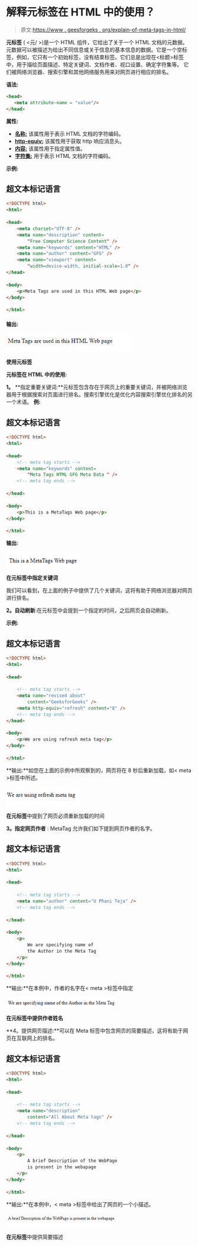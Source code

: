 # 解释元标签在 HTML 中的使用？

> 原文:[https://www . geesforgeks . org/explain-of-meta-tags-in-html/](https://www.geeksforgeeks.org/explain-use-of-meta-tags-in-html/)

**元标签** ( <元/ >)是一个 HTML 组件，它给出了关于一个 HTML 文档的元数据。元数据可以被描述为给出不同信息或关于信息的基本信息的数据。它是一个空标签，例如，它只有一个初始标签，没有结束标签。它们总是出现在<标题>标签中，用于描绘页面描述、特定关键词、文档作者、视口设置、确定字符集等。
它们被网络浏览器、搜索引擎和其他网络服务用来对网页进行相应的排名。

**语法:**

```html
<head>
   <meta attribute-name = "value"/>
</head>
```

**属性:**

*   [**名称:**](https://www.geeksforgeeks.org/html-meta-name-attribute/) 该属性用于表示 HTML 文档的字符编码。
*   [**http-equiv:**](https://www.geeksforgeeks.org/html-meta-http-equiv-attribute/) 该属性用于获取 http 响应消息头。
*   [**内容:**](https://www.geeksforgeeks.org/html-meta-content-attribute/) 该属性用于指定属性值。
*   [**字符集:**](https://www.geeksforgeeks.org/html-meta-charset-attribute/) 用于表示 HTML 文档的字符编码。

**示例:**

## 超文本标记语言

```html
<!DOCTYPE html>
<html>

<head>
    <meta charset="UTF-8" />
    <meta name="description" content=
        "Free Computer Science Content" />
    <meta name="keywords" content="HTML" />
    <meta name="author" content="GFG" />
    <meta name="viewport" content=
        "width=device-width, initial-scale=1.0" />
</head>

<body>
    <p>Meta Tags are used in this HTML Web page</p>
</body>

</html>
```

#### **输出:**

![](img/879d5907a63f7a97dc816747f1a5e0c8.png)

**使用元标签**

**元标签在 HTML 中的使用:**

**1。** **指定重要关键词:**元标签包含存在于网页上的重要关键词，并被网络浏览器用于根据搜索对页面进行排名。搜索引擎优化是优化内容搜索引擎优化排名的另一个术语。
**例:**

## 超文本标记语言

```html
<!DOCTYPE html>
<html>

<head>
    <!-- meta tag starts -->
    <meta name="keywords" content=
        "Meta Tags HTML GFG Meta Data " />
    <!-- meta tag ends -->

</head>

<body>
    <p>This is a MetaTags Web page</p>
</body>

</html>
```

**输出:**

![](img/56651053bd80d292611236b7b454a368.png)

**在元标签中指定关键词**

我们可以看到，在上面的例子中提供了几个关键词，这将有助于网络浏览器对网页进行排名。

**2。自动刷新**:在元标签中会提到一个指定的时间，之后网页会自动刷新。

**示例:**

## 超文本标记语言

```html
<!DOCTYPE html>
<html>

<head>

    <!-- meta tag starts -->
    <meta name="revised about" 
        content="GeeksforGeeks" />
    <meta http-equiv="refresh" content="8" />
    <!-- meta tag ends -->
</head>

<body>
    <p>We are using refresh meta tag</p>
</body>

</html>
```

**输出:**如您在上面的示例中所观察到的，网页将在 8 秒后重新加载，如< meta >标签中所述。

![](img/2eaccdca7bec6e25e3414fa8aee3d611.png)

**在元标签**中提到了网页必须重新加载的时间

**3。指定网页作者** : MetaTag 允许我们如下提到网页作者的名字。

## 超文本标记语言

```html
<!DOCTYPE html>
<html>

<head>

    <!-- meta tag starts -->
    <meta name="author" content="U Phani Teja" />
    <!-- meta tag ends -->

</head>

<body>
    <p>
        We are specifying name of 
        the Author in the Meta Tag
    </p>
</body>

</html>
```

**输出:**在本例中，作者的名字在< meta >标签中指定

![](img/acc7d38d01748d987edd8ed7b71c1150.png)

**在元标签中提供作者姓名**

**4。提供网页描述:**可以在 Meta 标签中包含网页的简要描述，这将有助于网页在互联网上的排名。

## 超文本标记语言

```html
<!DOCTYPE html>
<html>

<head>

    <!-- meta tag starts -->
    <meta name="description" 
        content="All About Meta tags" />
    <!-- meta tag ends -->

</head>

<body>
    <p>
        A brief Description of the WebPage 
        is present in the webapage
    </p>
</body>

</html>
```

**输出:**在本例中，< meta >标签中给出了网页的一个小描述。

![](img/3f33dd84c892873ec25f51bd386bae3a.png)

**在元标签**中提供简要描述